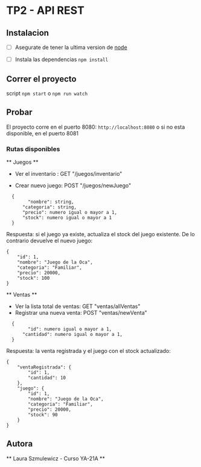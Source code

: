 # TP2 - API REST

## Instalacion

* [ ] Asegurate de tener la ultima version de [node](https://nodejs.org/en)

* [ ] Instala las dependencias `npm install`

## Correr el proyecto

script `npm start` o `npm run watch`

## Probar

El proyecto corre en el puerto 8080: `http://localhost:8080` o si no esta disponible, en el puerto 8081

### Rutas disponibles

** Juegos **
- Ver el inventario : GET "/juegos/inventario"

- Crear nuevo juego: POST "/juegos/newJuego"
```
  {
	    "nombre": string,
      "categoria": string,
      "precio": numero igual o mayor a 1,
      "stock": numero igual o mayor a 1
  }
```
Respuesta: si el juego ya existe, actualiza el stock del juego existente. De lo contrario devuelve el nuevo juego:
```
{
    "id": 1,
    "nombre": "Juego de la Oca",
    "categoria": "Familiar",
    "precio": 20000,
    "stock": 100
}
```

** Ventas **
- Ver la lista total de ventas: GET "ventas/allVentas"
- Registrar una nueva venta: POST "ventas/newVenta"
```
  {
	    "id": numero igual o mayor a 1,
      "cantidad": numero igual o mayor a 1,
  }
```
Respuesta: la venta registrada y el juego con el stock actualizado:
```
{
    "ventaRegistrada": {
        "id": 1,
        "cantidad": 10
    },
    "juego": {
        "id": 1,
        "nombre": "Juego de la Oca",
        "categoria": "Familiar",
        "precio": 20000,
        "stock": 90
    }
}
```
  
## Autora
** Laura Szmulewicz - Curso YA-21A **